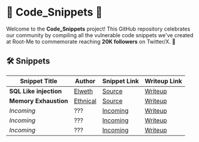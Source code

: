 # 🎉 Code_Snippets 🎉

Welcome to the **Code_Snippets** project! This GitHub repository celebrates our community by compiling all the vulnerable code snippets we've created at Root-Me to commemorate reaching **20K followers** on Twitter/X. 🚀

## 🛠️ Snippets

| **Snippet Title** | **Author** | **Snippet Link**       | **Writeup Link**       |
|-------------------|------------|-------------------------|-------------------------|
| **SQL Like injection**     | [Elweth](https://www.root-me.org/Elweth)   | [Source](sqli/snippet.py)    | [Writeup](https://blog.root-me.org/posts/writeup_snippet_01/)    |
| **Memory Exhaustion**     | [Ethnical](https://www.root-me.org/Ethnical-41840)   | [Source](memory_exhaustion/snippet.go)    | [Writeup](https://blog.root-me.org/posts/writeup_snippet_02//)    |
| *Incoming*     | ???   | [Incoming](#)    | [Writeup](#)    |
| *Incoming*     | ???   | [Incoming](#)    | [Writeup](#)    |
| *Incoming*     | ???   | [Incoming](#)    | [Writeup](#)    |
